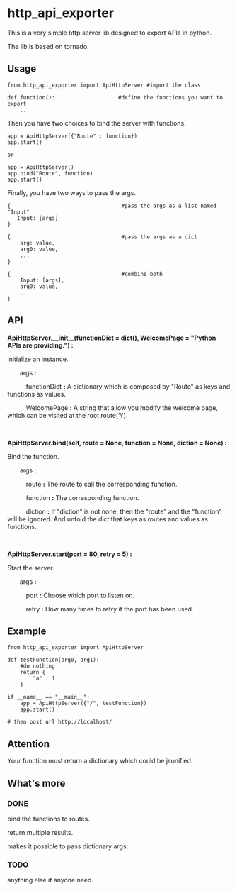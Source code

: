 # http\_api\_exporter

This is a very simple http server lib designed to export APIs in python.

The lib is based on tornado.

## Usage

```
from http_api_exporter import ApiHttpServer #import the class

def function():                    #define the functions you want to export
    ...
```

Then you have two choices to bind the server with functions.

```
app = ApiHttpServer({"Route" : function})
app.start()

or

app = ApiHttpServer()
app.bind("Route", function)
app.start()
```

Finally, you have two ways to pass the args.

```
{                                   #pass the args as a list named "Input"
   Input: [args] 
}

{                                   #pass the args as a dict
    arg: value,
    arg0: value,
    ...
}

{                                   #combine both
    Input: [args],
    arg0: value,
    ...
}
```

## API

__ApiHttpServer.\_\_init\_\_(functionDict = dict(), WelcomePage = "Python APIs are providing.") :__

initialize an instance.
    
&emsp;&emsp;args __:__

&emsp;&emsp;&emsp;functionDict __:__ A dictionary which is composed by "Route" as keys and functions as values.

&emsp;&emsp;&emsp;WelcomePage __:__ A string that allow you modify the welcome page, which can be visited at the root route('\\').

<br />

__ApiHttpServer.bind(self, route = None, function = None, diction = None) :__

Bind the function.
    
&emsp;&emsp;args __:__

&emsp;&emsp;&emsp;route __:__ The route to call the corresponding function.

&emsp;&emsp;&emsp;function __:__ The corresponding function.

&emsp;&emsp;&emsp;diction __:__ If "diction" is not none, then the "route" and the "function" will be ignored. And unfold the dict that keys as routes and values as functions.

<br />

__ApiHttpServer.start(port = 80, retry = 5) :__

Start the server.
    
&emsp;&emsp;args __:__

&emsp;&emsp;&emsp;port __:__ Choose which port to listen on.

&emsp;&emsp;&emsp;retry __:__ How many times to retry if the port has been used.

## Example

````
from http_api_exporter import ApiHttpServer

def testFunction(arg0, arg1):
    #do nothing
    return {
        "a" : 1
    }

if __name__ == "__main__":
    app = ApiHttpServer({"/", testFunction})
    app.start()
    
# then post url http://localhost/
````

## Attention

Your function must return a dictionary which could be jsonified.

## What's more

### DONE

bind the functions to routes.

return multiple results.

makes it possible to pass dictionary args.

### TODO

anything else if anyone need.